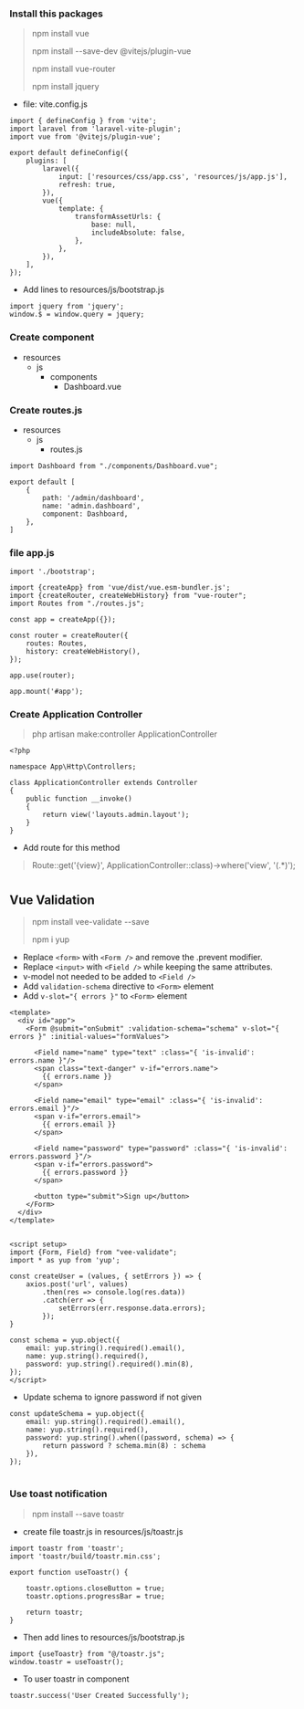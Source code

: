### Install this packages

> npm install vue
> 
> npm install --save-dev @vitejs/plugin-vue
> 
> npm install vue-router
> 
> npm install jquery


- file: vite.config.js

```
import { defineConfig } from 'vite';
import laravel from 'laravel-vite-plugin';
import vue from '@vitejs/plugin-vue';

export default defineConfig({
    plugins: [
        laravel({
            input: ['resources/css/app.css', 'resources/js/app.js'],
            refresh: true,
        }),
        vue({
            template: {
                transformAssetUrls: {
                    base: null,
                    includeAbsolute: false,
                },
            },
        }),
    ],
});
```

- Add lines to resources/js/bootstrap.js
```
import jquery from 'jquery';
window.$ = window.query = jquery;
```



### Create component

- resources
    - js
        - components
          - Dashboard.vue


### Create routes.js

- resources
  - js
    - routes.js

```
import Dashboard from "./components/Dashboard.vue";

export default [
    {
        path: '/admin/dashboard',
        name: 'admin.dashboard',
        component: Dashboard,
    },
]
```


### file app.js

```
import './bootstrap';

import {createApp} from 'vue/dist/vue.esm-bundler.js';
import {createRouter, createWebHistory} from "vue-router";
import Routes from "./routes.js";

const app = createApp({});

const router = createRouter({
    routes: Routes,
    history: createWebHistory(),
});

app.use(router);

app.mount('#app');
```


### Create Application Controller

> php artisan make:controller ApplicationController

```
<?php

namespace App\Http\Controllers;

class ApplicationController extends Controller
{
    public function __invoke()
    {
        return view('layouts.admin.layout');
    }
}
```

- Add route for this method
> Route::get('{view}', ApplicationController::class)->where('view', '(.*)');


#
#
## Vue Validation

> npm install vee-validate --save
>
> npm i yup

- Replace `<form>` with `<Form />` and remove the .prevent modifier.
- Replace `<input>` with `<Field />` while keeping the same attributes.
- v-model not needed to be added to `<Field />`
- Add `validation-schema` directive to `<Form>` element
- Add `v-slot="{ errors }"` to `<Form>` element
```
<template>
  <div id="app">
    <Form @submit="onSubmit" :validation-schema="schema" v-slot="{ errors }" :initial-values="formValues">
      
      <Field name="name" type="text" :class="{ 'is-invalid': errors.name }"/>
      <span class="text-danger" v-if="errors.name">
        {{ errors.name }}
      </span>
            
      <Field name="email" type="email" :class="{ 'is-invalid': errors.email }"/>
      <span v-if="errors.email">
        {{ errors.email }}
      </span>
                  
      <Field name="password" type="password" :class="{ 'is-invalid': errors.password }"/>
      <span v-if="errors.password">
        {{ errors.password }}
      </span>

      <button type="submit">Sign up</button>
    </Form>
  </div>
</template>


<script setup>
import {Form, Field} from "vee-validate";
import * as yup from 'yup';

const createUser = (values, { setErrors }) => {
    axios.post('url', values)
        .then(res => console.log(res.data))
        .catch(err => {
            setErrors(err.response.data.errors);
        });
}

const schema = yup.object({
    email: yup.string().required().email(),
    name: yup.string().required(),
    password: yup.string().required().min(8),
});
</script>
```

- Update schema to ignore password if not given
```
const updateSchema = yup.object({
    email: yup.string().required().email(),
    name: yup.string().required(),
    password: yup.string().when((password, schema) => {
        return password ? schema.min(8) : schema
    }),
});
```

#
#
#


### Use toast notification
> npm install --save toastr

- create file toastr.js in resources/js/toastr.js
```
import toastr from 'toastr';
import 'toastr/build/toastr.min.css';

export function useToastr() {

    toastr.options.closeButton = true;
    toastr.options.progressBar = true;

    return toastr;
}
```

- Then add lines to resources/js/bootstrap.js
```
import {useToastr} from "@/toastr.js";
window.toastr = useToastr();
```

- To user toastr in component
```
toastr.success('User Created Successfully');
```
